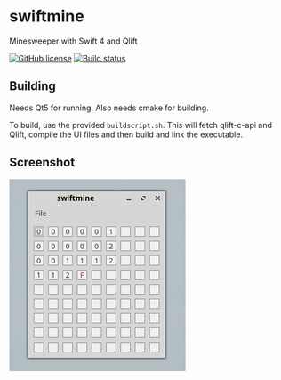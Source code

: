 # swiftmine
Minesweeper with Swift 4 and Qlift

[![GitHub license](https://img.shields.io/badge/license-MIT-blue.svg)](https://raw.githubusercontent.com/Longhanks/qlift-swift-example/master/LICENSE)
[![Build status](https://api.travis-ci.org/Longhanks/qlift-swift-example.svg?branch=master)](https://travis-ci.org/Longhanks/qlift-swift-example)

## Building

Needs Qt5 for running. Also needs cmake for building.

To build, use the provided `buildscript.sh`. This will fetch qlift-c-api and Qlift, compile the UI files and then build and link the executable.

## Screenshot

![Screenshot](./Deploy/screenshot.png "Screenshot")

